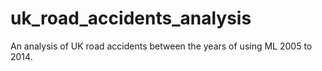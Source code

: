 # uk_road_accidents_analysis
An analysis of UK road accidents between the years of using ML 2005 to 2014.
